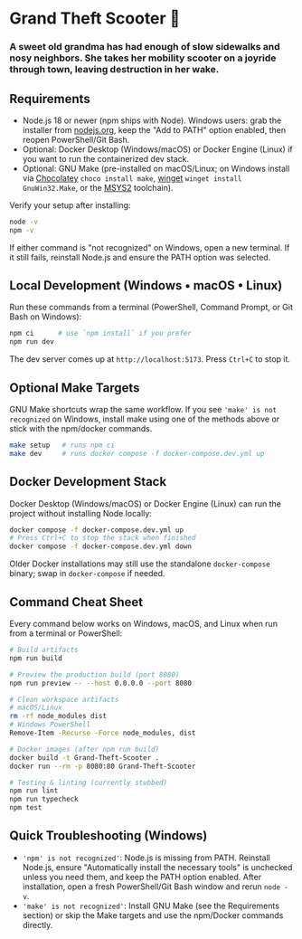 # Grand Theft Scooter 🛵
### A sweet old grandma has had enough of slow sidewalks and nosy neighbors. She takes her mobility scooter on a joyride through town, leaving destruction in her wake.

## Requirements
- Node.js 18 or newer (npm ships with Node). Windows users: grab the installer from [nodejs.org](https://nodejs.org), keep the "Add to PATH" option enabled, then reopen PowerShell/Git Bash.
- Optional: Docker Desktop (Windows/macOS) or Docker Engine (Linux) if you want to run the containerized dev stack.
- Optional: GNU Make (pre-installed on macOS/Linux; on Windows install via [Chocolatey](https://chocolatey.org/packages/make) `choco install make`, [winget](https://learn.microsoft.com/windows/package-manager/winget/) `winget install GnuWin32.Make`, or the [MSYS2](https://www.msys2.org/) toolchain).

Verify your setup after installing:
```sh
node -v
npm -v
```
If either command is "not recognized" on Windows, open a new terminal. If it still fails, reinstall Node.js and ensure the PATH option was selected.

## Local Development (Windows • macOS • Linux)
Run these commands from a terminal (PowerShell, Command Prompt, or Git Bash on Windows):

```sh
npm ci      # use `npm install` if you prefer
npm run dev
```
The dev server comes up at `http://localhost:5173`. Press `Ctrl+C` to stop it.

## Optional Make Targets
GNU Make shortcuts wrap the same workflow. If you see `'make' is not recognized` on Windows, install make using one of the methods above or stick with the npm/docker commands.

```sh
make setup   # runs npm ci
make dev     # runs docker compose -f docker-compose.dev.yml up
```

## Docker Development Stack
Docker Desktop (Windows/macOS) or Docker Engine (Linux) can run the project without installing Node locally:

```sh
docker compose -f docker-compose.dev.yml up
# Press Ctrl+C to stop the stack when finished
docker compose -f docker-compose.dev.yml down
```
Older Docker installations may still use the standalone `docker-compose` binary; swap in `docker-compose` if needed.

## Command Cheat Sheet
Every command below works on Windows, macOS, and Linux when run from a terminal or PowerShell:

```sh
# Build artifacts
npm run build

# Preview the production build (port 8080)
npm run preview -- --host 0.0.0.0 --port 8080

# Clean workspace artifacts
# macOS/Linux
rm -rf node_modules dist
# Windows PowerShell
Remove-Item -Recurse -Force node_modules, dist

# Docker images (after npm run build)
docker build -t Grand-Theft-Scooter .
docker run --rm -p 8080:80 Grand-Theft-Scooter

# Testing & linting (currently stubbed)
npm run lint
npm run typecheck
npm test
```

## Quick Troubleshooting (Windows)
- `'npm' is not recognized'`: Node.js is missing from PATH. Reinstall Node.js, ensure "Automatically install the necessary tools" is unchecked unless you need them, and keep the PATH option enabled. After installation, open a fresh PowerShell/Git Bash window and rerun `node -v`.
- `'make' is not recognized'`: Install GNU Make (see the Requirements section) or skip the Make targets and use the npm/Docker commands directly.
